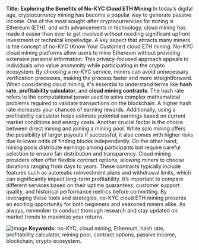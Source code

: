 **Title: Exploring the Benefits of No-KYC Cloud ETH Mining**
In today’s digital age, cryptocurrency mining has become a popular way to generate passive income. One of the most sought-after cryptocurrencies for mining is Ethereum (ETH), and with advancements in technology, cloud mining has made it easier than ever to get involved without needing significant upfront investment or technical knowledge. A key aspect that attracts many miners is the concept of no-KYC (Know Your Customer) cloud ETH mining.
No-KYC cloud mining platforms allow users to mine Ethereum without providing extensive personal information. This privacy-focused approach appeals to individuals who value anonymity while participating in the crypto ecosystem. By choosing a no-KYC service, miners can avoid unnecessary verification processes, making the process faster and more straightforward.
When considering cloud mining, it's essential to understand terms like **hash rate**, **profitability calculator**, and **cloud mining contracts**. The hash rate refers to the computational power used to solve complex mathematical problems required to validate transactions on the blockchain. A higher hash rate increases your chances of earning rewards. Additionally, using a profitability calculator helps estimate potential earnings based on current market conditions and energy costs.
Another crucial factor is the choice between direct mining and joining a mining pool. While solo mining offers the possibility of larger payouts if successful, it also comes with higher risks due to lower odds of finding blocks independently. On the other hand, mining pools distribute earnings among participants but require careful selection to ensure fair distribution and transparency.
Cloud mining providers often offer flexible contract options, allowing miners to choose durations ranging from days to years. These contracts typically include features such as automatic reinvestment plans and withdrawal limits, which can significantly impact long-term profitability. It’s important to compare different services based on their uptime guarantees, customer support quality, and historical performance metrics before committing.
By leveraging these tools and strategies, no-KYC cloud ETH mining presents an exciting opportunity for both beginners and seasoned miners alike. As always, remember to conduct thorough research and stay updated on market trends to maximize your returns.

![Image](https://github.com/user-attachments/assets/d7419ec9-dc67-403f-bf28-8faea5f1f74f)
**Keywords:** no-KYC, cloud mining, Ethereum, hash rate, profitability calculator, mining pool, contract options, passive income, blockchain, crypto ecosystem.
